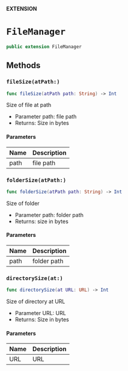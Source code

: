 **EXTENSION**

# `FileManager`
```swift
public extension FileManager
```

## Methods
### `fileSize(atPath:)`

```swift
func fileSize(atPath path: String) -> Int
```

Size of file at path

- Parameter path: file path
- Returns: Size in bytes

#### Parameters

| Name | Description |
| ---- | ----------- |
| path | file path |

### `folderSize(atPath:)`

```swift
func folderSize(atPath path: String) -> Int
```

Size of folder

- Parameter path: folder path
- Returns: size in bytes

#### Parameters

| Name | Description |
| ---- | ----------- |
| path | folder path |

### `directorySize(at:)`

```swift
func directorySize(at URL: URL) -> Int
```

Size of directory at URL

- Parameter URL: URL
- Returns: Size in bytes

#### Parameters

| Name | Description |
| ---- | ----------- |
| URL | URL |